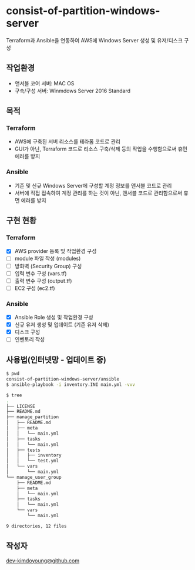 # consist-of-partition-windows-server
Terraform과 Ansible을 연동하여 AWS에 Windows Server 생성 및 유저/디스크 구성

## 작업환경
- 앤서블 코어 서버: MAC OS
- 구축/구성 서버: Winmdows Server 2016 Standard

## 목적
### Terraform
- AWS에 구축된 서버 리소스를 테라폼 코드로 관리
- GUI가 아닌, Terraform 코드로 리소스 구축/삭제 등의 작업을 수행함으로써 휴먼 에러를 방지

### Ansible
- 기존 및 신규 Windows Server에 구성할 계정 정보를 앤서블 코드로 관리
- 서버에 직접 접속하여 계정 관리를 하는 것이 아닌, 앤서블 코드로 관리함으로써 휴먼 에러를 방지

## 구현 현황
### Terraform
- [x] AWS provider 등록 및 작업환경 구성
- [ ] module 파일 작성 (modules)
- [ ] 방화벽 (Security Group) 구성
- [ ] 입력 변수 구성 (vars.tf)
- [ ] 출력 변수 구성 (output.tf)
- [ ] EC2 구성 (ec2.tf)

### Ansible
- [x] Ansible Role 생성 및 작업환경 구성
- [x] 신규 유저 생성 및 업데이트 (기존 유저 삭제)
- [x] 디스크 구성
- [ ] 인벤토리 작성

## 사용법(인터넷망 - 업데이트 중)
```bash
$ pwd
consist-of-partition-windows-server/ansible
$ ansible-playbook -i inventory.INI main.yml -vvv
```

```bash
$ tree
.
├── LICENSE
├── README.md
├── manage_partition
│   ├── README.md
│   ├── meta
│   │   └── main.yml
│   ├── tasks
│   │   └── main.yml
│   ├── tests
│   │   ├── inventory
│   │   └── test.yml
│   └── vars
│       └── main.yml
└── manage_user_group
    ├── README.md
    ├── meta
    │   └── main.yml
    ├── tasks
    │   └── main.yml
    └── vars
        └── main.yml

9 directories, 12 files
```
## 작성자
dev-kimdoyoung@github.com
